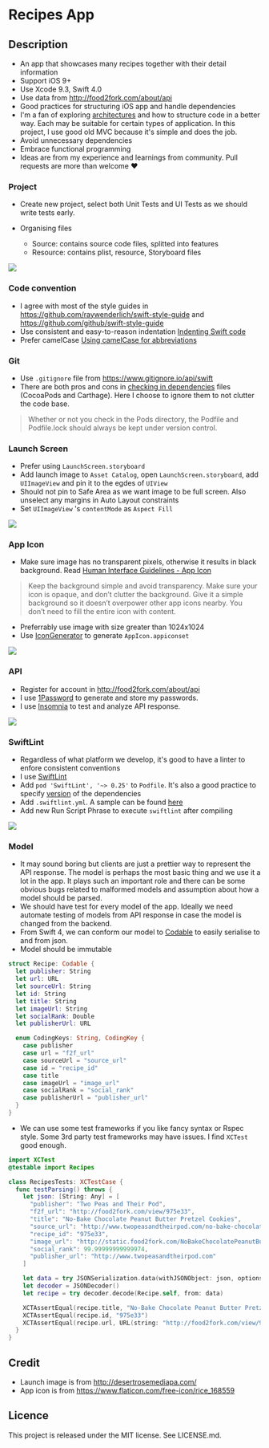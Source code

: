 Recipes App
==

## Description

- An app that showcases many recipes together with their detail information
- Support iOS 9+
- Use Xcode 9.3, Swift 4.0
- Use data from http://food2fork.com/about/api
- Good practices for structuring iOS app and handle dependencies
- I'm a fan of exploring [architectures](https://github.com/onmyway133/fantastic-ios-architecture) and how to structure code in a better way. Each may be suitable for certain types of application. In this project, I use good old MVC because it's simple and does the job.
- Avoid unnecessary dependencies
- Embrace functional programming
- Ideas are from my experience and learnings from community. Pull requests are more than welcome ❤️

### Project

- Create new project, select both Unit Tests and UI Tests as we should write tests early.
- Organising files

  - Source: contains source code files, splitted into features
  - Resource: contains plist, resource, Storyboard files

![](Screenshots/Project.png)

### Code convention

- I agree with most of the style guides in https://github.com/raywenderlich/swift-style-guide and https://github.com/github/swift-style-guide
- Use consistent and easy-to-reason indentation [Indenting Swift code](https://github.com/onmyway133/blog/issues/93)
- Prefer camelCase [Using camelCase for abbreviations](https://github.com/onmyway133/blog/issues/147)

### Git

- Use `.gitignore` file from https://www.gitignore.io/api/swift
- There are both pros and cons in [checking in dependencies](https://guides.cocoapods.org/using/using-cocoapods#should-i-check-the-pods-directory-into-source-control) files (CocoaPods and Carthage). Here I choose to ignore them to not clutter the code base.

> Whether or not you check in the Pods directory, the Podfile and Podfile.lock should always be kept under version control.

### Launch Screen

- Prefer using `LaunchScreen.storyboard`
- Add launch image to `Asset Catalog`, open `LaunchScreen.storyboard`, add `UIImageView` and pin it to the egdes of `UIView`
- Should not pin to Safe Area as we want image to be full screen. Also unselect any margins in Auto Layout constraints
- Set `UIImageView` 's `contentMode` as `Aspect Fill`

![](Screenshots/LaunchScreen.png)

### App Icon

- Make sure image has no transparent pixels, otherwise it results in black background. Read [
Human Interface Guidelines - App Icon](https://developer.apple.com/ios/human-interface-guidelines/icons-and-images/app-icon/)

> Keep the background simple and avoid transparency. Make sure your icon is opaque, and don’t clutter the background. Give it a simple background so it doesn’t overpower other app icons nearby. You don’t need to fill the entire icon with content.

- Preferrably use image with size greater than 1024x1024
- Use [IconGenerator](https://github.com/onmyway133/IconGenerator) to generate `AppIcon.appiconset`

![](Screenshots/AppIcon.png)

### API

- Register for account in http://food2fork.com/about/api
- I use [1Password](https://1password.com/) to generate and store my passwords.
- I use [Insomnia](https://github.com/getinsomnia/insomnia) to test and analyze API response.

![](Screenshots/Insomnia.png)

### SwiftLint

- Regardless of what platform we develop, it's good to have a linter to enfore consistent conventions
- I use [SwiftLint](https://github.com/realm/SwiftLint)
- Add `pod 'SwiftLint', '~> 0.25'` to `Podfile`. It's also a good practice to specify [version](https://guides.cocoapods.org/syntax/podfile.html#pod) of the dependencies
- Add `.swiftlint.yml`. A sample can be found [here](https://github.com/realm/SwiftLint/blob/master/.swiftlint.yml)
- Add new Run Script Phrase to execute `swiftlint` after compiling

![](Screenshots/SwiftLint.png)

### Model

- It may sound boring but clients are just a prettier way to represent the API response. The model is perhaps the most basic thing and we use it a lot in the app. It plays such an important role and there can be some obvious bugs related to malformed models and assumption about how a model should be parsed.
- We should have test for every model of the app. Ideally we need automate testing of models from API response in case the model is changed from the backend.
- From Swift 4, we can conform our model to [Codable](https://developer.apple.com/documentation/swift/codable) to easily serialise to and from json.
- Model should be immutable

```swift
struct Recipe: Codable {
  let publisher: String
  let url: URL
  let sourceUrl: String
  let id: String
  let title: String
  let imageUrl: String
  let socialRank: Double
  let publisherUrl: URL

  enum CodingKeys: String, CodingKey {
    case publisher
    case url = "f2f_url"
    case sourceUrl = "source_url"
    case id = "recipe_id"
    case title
    case imageUrl = "image_url"
    case socialRank = "social_rank"
    case publisherUrl = "publisher_url"
  }
}
```

- We can use some test frameworks if you like fancy syntax or Rspec style. Some 3rd party test frameworks may have issues. I find `XCTest` good enough.

```swift
import XCTest
@testable import Recipes

class RecipesTests: XCTestCase {
  func testParsing() throws {
    let json: [String: Any] = [
      "publisher": "Two Peas and Their Pod",
      "f2f_url": "http://food2fork.com/view/975e33",
      "title": "No-Bake Chocolate Peanut Butter Pretzel Cookies",
      "source_url": "http://www.twopeasandtheirpod.com/no-bake-chocolate-peanut-butter-pretzel-cookies/",
      "recipe_id": "975e33",
      "image_url": "http://static.food2fork.com/NoBakeChocolatePeanutButterPretzelCookies44147.jpg",
      "social_rank": 99.99999999999974,
      "publisher_url": "http://www.twopeasandtheirpod.com"
    ]

    let data = try JSONSerialization.data(withJSONObject: json, options: [])
    let decoder = JSONDecoder()
    let recipe = try decoder.decode(Recipe.self, from: data)

    XCTAssertEqual(recipe.title, "No-Bake Chocolate Peanut Butter Pretzel Cookies")
    XCTAssertEqual(recipe.id, "975e33")
    XCTAssertEqual(recipe.url, URL(string: "http://food2fork.com/view/975e33")!)
  }
}

```

## Credit

- Launch image is from http://desertrosemediapa.com/
- App icon is from https://www.flaticon.com/free-icon/rice_168559

## Licence

This project is released under the MIT license. See LICENSE.md.
